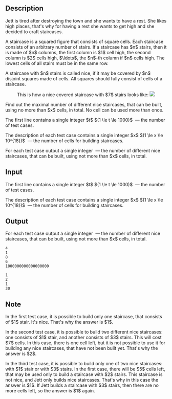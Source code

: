 ## Description

<div><p>Jett is tired after destroying the town and she wants to have a rest. She likes high places, that's why for having a rest she wants to get high and she decided to craft staircases.</p><p>A staircase is a squared figure that consists of square cells. Each staircase consists of an arbitrary number of stairs. If a staircase has $n$ stairs, then it is made of $n$ columns, the first column is $1$ cell high, the second column is $2$ cells high, $\ldots$, the $n$-th column if $n$ cells high. The lowest cells of all stairs must be in the same row.</p><p>A staircase with $n$ stairs is called nice, if it may be covered by $n$ <span class="tex-font-style-bf">disjoint</span> squares made of cells. All squares should fully consist of cells of a staircase.</p><center> This is how a nice covered staircase with $7$ stairs looks like: <img class="tex-graphics" src="file://7tE0YPYE.png" style="max-width: 100.0%;max-height: 100.0%;"> </center><p>Find out the maximal number of <span class="tex-font-style-bf">different</span> nice staircases, that can be built, using no more than $x$ cells, <span class="tex-font-style-bf">in total</span>. No cell can be used more than once.</p></div><div class="input-specification"><p>The first line contains a single integer $t$ $(1 \le t \le 1000)$ &nbsp;— the number of test cases.</p><p>The description of each test case contains a single integer $x$ $(1 \le x \le 10^{18})$ &nbsp;— the number of cells for building staircases.</p></div><div class="output-specification"><p>For each test case output a single integer &nbsp;— the number of different nice staircases, that can be built, using not more than $x$ cells, in total.</p></div>

## Input

<p>The first line contains a single integer $t$ $(1 \le t \le 1000)$ &nbsp;— the number of test cases.</p><p>The description of each test case contains a single integer $x$ $(1 \le x \le 10^{18})$ &nbsp;— the number of cells for building staircases.</p>

## Output

<p>For each test case output a single integer &nbsp;— the number of different nice staircases, that can be built, using not more than $x$ cells, in total.</p>





```input1
4
1
8
6
1000000000000000000
```




```output1
1
2
1
30
```



## Note

<p>In the first test case, it is possible to build only one staircase, that consists of $1$ stair. It's nice. That's why the answer is $1$.</p><p>In the second test case, it is possible to build two different nice staircases: one consists of $1$ stair, and another consists of $3$ stairs. This will cost $7$ cells. In this case, there is one cell left, but it is not possible to use it for building any nice staircases, that have not been built yet. That's why the answer is $2$.</p><p>In the third test case, it is possible to build only one of two nice staircases: with $1$ stair or with $3$ stairs. In the first case, there will be $5$ cells left, that may be used only to build a staircase with $2$ stairs. This staircase is not nice, and Jett only builds nice staircases. That's why in this case the answer is $1$. If Jett builds a staircase with $3$ stairs, then there are no more cells left, so the answer is $1$ again.</p>
